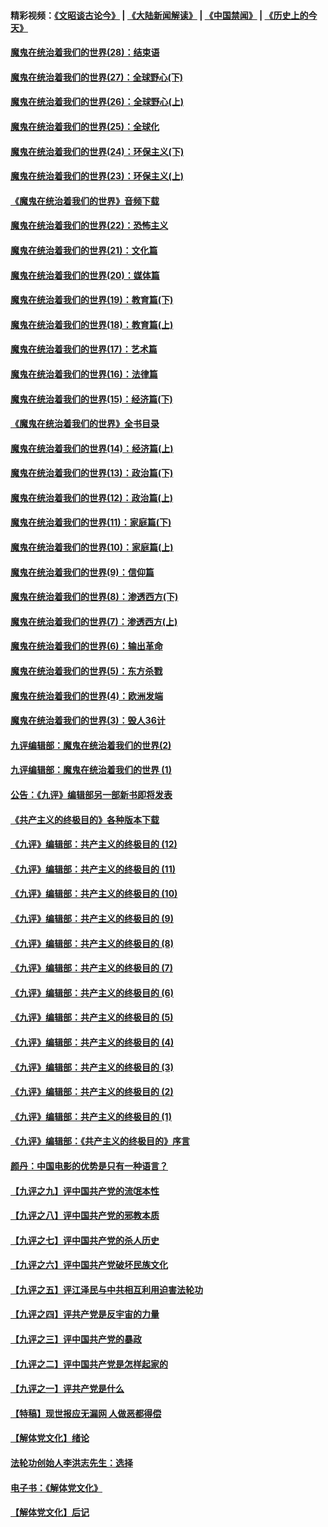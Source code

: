 #### 精彩视频：[《文昭谈古论今》](https://github.com/gfw-breaker/wenzhao/blob/master/README.md?t=01241830) | [《大陆新闻解读》](https://github.com/gfw-breaker/ntdtv-comedy/blob/master/README.md?t=01241830) | [《中国禁闻》](https://github.com/gfw-breaker/ntdtv-news/blob/master/README.md?t=01241830) | [《历史上的今天》](https://github.com/gfw-breaker/today-in-history/blob/master/README.md?t=01241830) 

#### [魔鬼在统治着我们的世界(28)：结束语](../pages/nsc422/n10936246.md?t=01241830) 

#### [魔鬼在统治着我们的世界(27)：全球野心(下)](../pages/nsc422/n10928319.md?t=01241830) 

#### [魔鬼在统治着我们的世界(26)：全球野心(上)](../pages/nsc422/n10900318.md?t=01241830) 

#### [魔鬼在统治着我们的世界(25)：全球化](../pages/nsc422/n10788205.md?t=01241830) 

#### [魔鬼在统治着我们的世界(24)：环保主义(下)](../pages/nsc422/n10695307.md?t=01241830) 

#### [魔鬼在统治着我们的世界(23)：环保主义(上)](../pages/nsc422/n10688613.md?t=01241830) 

#### [《魔鬼在统治着我们的世界》音频下载](../pages/nsc422/n10635553.md?t=01241830) 

#### [魔鬼在统治着我们的世界(22)：恐怖主义](../pages/nsc422/n10614727.md?t=01241830) 

#### [魔鬼在统治着我们的世界(21)：文化篇](../pages/nsc422/n10597706.md?t=01241830) 

#### [魔鬼在统治着我们的世界(20)：媒体篇](../pages/nsc422/n10586579.md?t=01241830) 

#### [魔鬼在统治着我们的世界(19)：教育篇(下)](../pages/nsc422/n10564808.md?t=01241830) 

#### [魔鬼在统治着我们的世界(18)：教育篇(上)](../pages/nsc422/n10526970.md?t=01241830) 

#### [魔鬼在统治着我们的世界(17)：艺术篇](../pages/nsc422/n10499093.md?t=01241830) 

#### [魔鬼在统治着我们的世界(16)：法律篇](../pages/nsc422/n10485969.md?t=01241830) 

#### [魔鬼在统治着我们的世界(15)：经济篇(下)](../pages/nsc422/n10469975.md?t=01241830) 

#### [《魔鬼在统治着我们的世界》全书目录](../pages/nsc422/n10464261.md?t=01241830) 

#### [魔鬼在统治着我们的世界(14)：经济篇(上)](../pages/nsc422/n10457370.md?t=01241830) 

#### [魔鬼在统治着我们的世界(13)：政治篇(下)](../pages/nsc422/n10448270.md?t=01241830) 

#### [魔鬼在统治着我们的世界(12)：政治篇(上)](../pages/nsc422/n10444576.md?t=01241830) 

#### [魔鬼在统治着我们的世界(11)：家庭篇(下)](../pages/nsc422/n10440961.md?t=01241830) 

#### [魔鬼在统治着我们的世界(10)：家庭篇(上)](../pages/nsc422/n10435448.md?t=01241830) 

#### [魔鬼在统治着我们的世界(9)：信仰篇](../pages/nsc422/n10432159.md?t=01241830) 

#### [魔鬼在统治着我们的世界(8)：渗透西方(下)](../pages/nsc422/n10429603.md?t=01241830) 

#### [魔鬼在统治着我们的世界(7)：渗透西方(上)](../pages/nsc422/n10426013.md?t=01241830) 

#### [魔鬼在统治着我们的世界(6)：输出革命](../pages/nsc422/n10421536.md?t=01241830) 

#### [魔鬼在统治着我们的世界(5)：东方杀戮](../pages/nsc422/n10417707.md?t=01241830) 

#### [魔鬼在统治着我们的世界(4)：欧洲发端](../pages/nsc422/n10414890.md?t=01241830) 

#### [魔鬼在统治着我们的世界(3)：毁人36计](../pages/nsc422/n10411583.md?t=01241830) 

#### [九评编辑部：魔鬼在统治着我们的世界(2)](../pages/nsc422/n10410036.md?t=01241830) 

#### [九评编辑部：魔鬼在统治着我们的世界 (1)](../pages/nsc422/n10406825.md?t=01241830) 

#### [公告：《九评》编辑部另一部新书即将发表](../pages/nsc422/n10405104.md?t=01241830) 

#### [《共产主义的终极目的》各种版本下载](../pages/nsc422/n10022138.md?t=01241830) 

#### [《九评》编辑部：共产主义的终极目的 (12)](../pages/nsc422/n9933272.md?t=01241830) 

#### [《九评》编辑部：共产主义的终极目的 (11)](../pages/nsc422/n9924973.md?t=01241830) 

#### [《九评》编辑部：共产主义的终极目的 (10)](../pages/nsc422/n9920883.md?t=01241830) 

#### [《九评》编辑部：共产主义的终极目的 (9)](../pages/nsc422/n9916363.md?t=01241830) 

#### [《九评》编辑部：共产主义的终极目的 (8)](../pages/nsc422/n9912488.md?t=01241830) 

#### [《九评》编辑部：共产主义的终极目的 (7)](../pages/nsc422/n9901176.md?t=01241830) 

#### [《九评》编辑部：共产主义的终极目的 (6)](../pages/nsc422/n9899359.md?t=01241830) 

#### [《九评》编辑部：共产主义的终极目的 (5)](../pages/nsc422/n9893174.md?t=01241830) 

#### [《九评》编辑部：共产主义的终极目的 (4)](../pages/nsc422/n9891246.md?t=01241830) 

#### [《九评》编辑部：共产主义的终极目的 (3)](../pages/nsc422/n9879879.md?t=01241830) 

#### [《九评》编辑部：共产主义的终极目的 (2)](../pages/nsc422/n9876205.md?t=01241830) 

#### [《九评》编辑部：共产主义的终极目的 (1)](../pages/nsc422/n9865857.md?t=01241830) 

#### [《九评》编辑部：《共产主义的终极目的》序言](../pages/nsc422/n9862666.md?t=01241830) 

#### [颜丹：中国电影的优势是只有一种语言？](../pages/nsc422/n9583062.md?t=01241830) 

#### [【九评之九】评中国共产党的流氓本性](../pages/nsc422/n737542.md?t=01241830) 

#### [【九评之八】评中国共产党的邪教本质](../pages/nsc422/n735942.md?t=01241830) 

#### [【九评之七】评中国共产党的杀人历史](../pages/nsc422/n733806.md?t=01241830) 

#### [【九评之六】评中国共产党破坏民族文化](../pages/nsc422/n731667.md?t=01241830) 

#### [【九评之五】评江泽民与中共相互利用迫害法轮功](../pages/nsc422/n730058.md?t=01241830) 

#### [【九评之四】评共产党是反宇宙的力量](../pages/nsc422/n727814.md?t=01241830) 

#### [【九评之三】评中国共产党的暴政](../pages/nsc422/n725597.md?t=01241830) 

#### [【九评之二】评中国共产党是怎样起家的](../pages/nsc422/n723946.md?t=01241830) 

#### [【九评之一】评共产党是什么](../pages/nsc422/n722529.md?t=01241830) 

#### [【特稿】现世报应无漏网 人做恶都得偿](../pages/nsc422/n4215167.md?t=01241830) 

#### [【解体党文化】绪论](../pages/nsc422/n1449356.md?t=01241830) 

#### [法轮功创始人李洪志先生：选择](../pages/nsc422/n3580738.md?t=01241830) 

#### [电子书：《解体党文化》](../pages/nsc422/n1573484.md?t=01241830) 

#### [【解体党文化】后记](../pages/nsc422/n1531999.md?t=01241830) 

